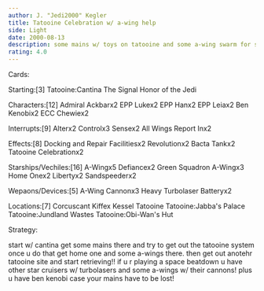 ```yaml
---
author: J. "Jedi2000" Kegler
title: Tatooine Celebration w/ a-wing help
side: Light
date: 2000-08-13
description: some mains w/ toys on tatooine and some a-wing swarm for space
rating: 4.0
---
```

Cards: 

Starting:[3]
Tatooine:Cantina
The Signal
Honor of the Jedi


Characters:[12]
Admiral Ackbarx2
EPP Lukex2
EPP Hanx2
EPP Leiax2
Ben Kenobix2
ECC Chewiex2


Interrupts:[9]
Alterx2
Controlx3
Sensex2
All Wings Report Inx2


Effects:[8]
Docking and Repair Facilitiesx2
Revolutionx2
Bacta Tankx2
Tatooine Celebrationx2


Starships/Vechiles:[16]
A-Wingx5
Defiancex2
Green Squadron A-Wingx3
Home Onex2
Libertyx2
Sandspeederx2


Wepaons/Devices:[5]
A-Wing Cannonx3
Heavy Turbolaser Batteryx2


Locations:[7]
Corcuscant
Kiffex
Kessel
Tatooine
Tatooine:Jabba's Palace
Tatooine:Jundland Wastes
Tatooine:Obi-Wan's Hut

Strategy: 

start w/ cantina get some mains there and try to get out the tatooine system once u do that get home one and some a-wings there. then get out anotehr tatooine site and start retrieving!!
if u r playing a space beatdown u have other star cruisers w/ turbolasers and some a-wings w/ their cannons! plus u have ben kenobi case your mains have to be lost! 